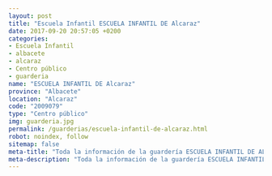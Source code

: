 ```yaml
---
layout: post
title: "Escuela Infantil ESCUELA INFANTIL DE Alcaraz"
date: 2017-09-20 20:57:05 +0200
categories:
- Escuela Infantil
- albacete
- alcaraz
- Centro público
- guarderia
name: "ESCUELA INFANTIL DE Alcaraz"
province: "Albacete"
location: "Alcaraz"
code: "2009079"
type: "Centro público"
img: guarderia.jpg
permalink: /guarderias/escuela-infantil-de-alcaraz.html
robot: noindex, follow
sitemap: false
meta-title: "Toda la información de la guardería ESCUELA INFANTIL DE ALCARAZ"
meta-description: "Toda la información de la guardería ESCUELA INFANTIL DE ALCARAZ"
---
```

